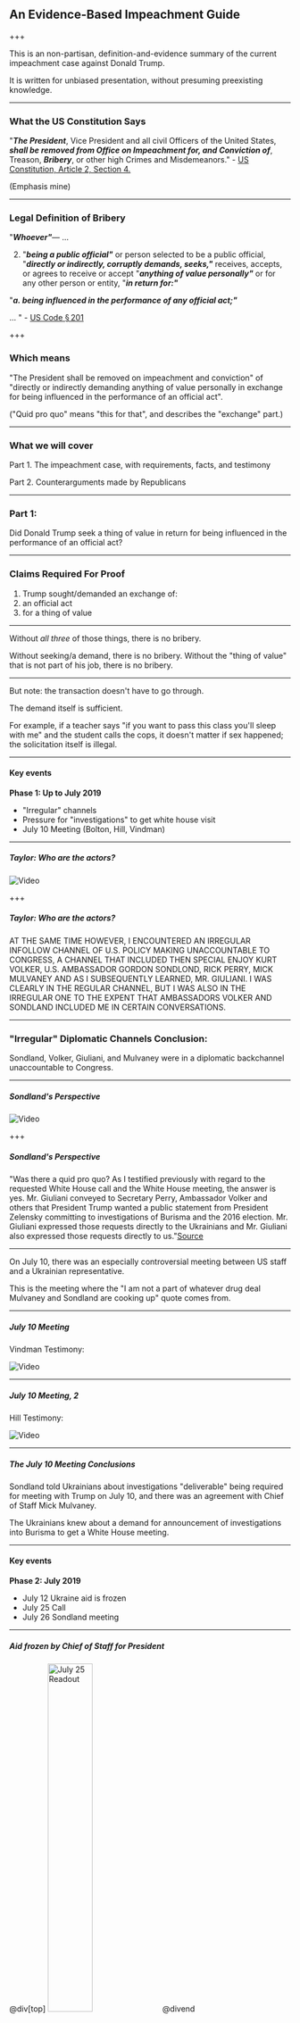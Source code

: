 ## An Evidence-Based Impeachment Guide

+++

This is an non-partisan, definition-and-evidence summary of the current impeachment case against Donald Trump.

It is written for unbiased presentation, without presuming preexisting knowledge.

---

### What the US Constitution Says


"***The President***, Vice President and all civil Officers of the United States, ***shall be removed from Office on Impeachment for, and Conviction of***, Treason, ***Bribery***, or other high Crimes and Misdemeanors." - [US Constitution, Article 2, Section 4.](https://www.archives.gov/founding-docs/constitution-transcript#toc-section-4--2)

(Emphasis mine)

---

### Legal Definition of Bribery


"***Whoever"***—
...

2. "***being a public official"*** or person selected to be a public official, "***directly or indirectly, corruptly demands, seeks,"*** receives, accepts, or agrees to receive or accept "***anything of value personally"*** or for any other person or entity, "***in return for:"***

"***a. being influenced in the performance of any official act;"***

...
" - [US Code § 201](https://www.law.cornell.edu/uscode/text/18/201)

+++

### Which means

"The President shall be removed on impeachment and conviction" of "directly or indirectly demanding anything of value personally in exchange for being influenced in the performance of an official act".

("Quid pro quo" means "this for that", and describes the "exchange" part.)

---

### What we will cover

Part 1. The impeachment case, with requirements, facts, and testimony

Part 2. Counterarguments made by Republicans

---

### Part 1:

Did Donald Trump seek a thing of value in return for being influenced in the performance of an official act?

---

### Claims Required For Proof

1. Trump sought/demanded an exchange of:
2. an official act
3. for a thing of value

---

Without _all three_ of those things, there is no bribery.

Without seeking/a demand, there is no bribery.
Without the "thing of value" that is not part of his job, there is no bribery.

---

But note: the transaction doesn't have to go through.

The demand itself is sufficient.

For example, if a teacher says "if you want to pass this class you'll sleep with me" and the student calls the cops, it doesn't matter if sex happened; the solicitation itself is illegal.

---

#### Key events

**Phase 1: Up to July 2019**

 * "Irregular" channels
 * Pressure for "investigations" to get white house visit
 * July 10 Meeting (Bolton, Hill, Vindman)

---


##### Taylor: Who are the actors?


![Video](https://www.youtube.com/embed/cdXAhuHhqUY?start=5503&end=5539)

+++

##### Taylor: Who are the actors?

AT THE SAME TIME HOWEVER, I
ENCOUNTERED AN IRREGULAR
INFOLLOW CHANNEL OF U.S. POLICY
MAKING UNACCOUNTABLE TO
CONGRESS, A CHANNEL THAT
INCLUDED THEN SPECIAL ENJOY KURT
VOLKER, U.S. AMBASSADOR GORDON
SONDLOND, RICK PERRY, MICK
MULVANEY AND AS I SUBSEQUENTLY
LEARNED, MR. GIULIANI.
I WAS CLEARLY IN THE REGULAR
CHANNEL, BUT I WAS ALSO IN THE
IRREGULAR ONE TO THE EXPENT THAT
AMBASSADORS VOLKER AND SONDLAND
INCLUDED ME IN CERTAIN
CONVERSATIONS.

---

### "Irregular" Diplomatic Channels Conclusion:

Sondland, Volker, Giuliani, and Mulvaney were in a diplomatic backchannel unaccountable to Congress.

---

##### Sondland's Perspective

![Video](https://www.youtube.com/embed/EkN4P7R5stE?start=5554&end=5612)

+++

##### Sondland's Perspective

"Was there a quid pro quo? As I testified previously with regard to the requested White House call and the White House meeting, the answer is yes. Mr. Giuliani conveyed to Secretary Perry, Ambassador Volker and others that President Trump wanted a public statement from President Zelensky committing to investigations of Burisma and the 2016 election. Mr. Giuliani expressed those requests directly to the Ukrainians and Mr. Giuliani also expressed those requests directly to us."[Source](https://youtu.be/EkN4P7R5stE?t=5554)

---

On July 10, there was an especially controversial meeting between US staff and a Ukrainian representative.

This is the meeting where the "I am not a part of whatever drug deal Mulvaney and Sondland are cooking up" quote comes from.

---


##### July 10 Meeting

Vindman Testimony:

![Video](https://www.youtube.com/embed/GqRfRrhtAZs?start=5694&end=5758)


---

##### July 10 Meeting, 2

Hill Testimony:

![Video](https://www.youtube.com/embed/MpTIb_HubrY?start=8878&end=9035)

---

##### The July 10 Meeting Conclusions

Sondland told Ukrainians about investigations "deliverable" being required for meeting with Trump on July 10, and there was an agreement with Chief of Staff Mick Mulvaney.

The Ukrainians knew about a demand for announcement of investigations into Burisma to get a White House meeting.

---

#### Key events

**Phase 2: July 2019**

 * July 12 Ukraine aid is frozen
 * July 25 Call
 * July 26 Sondland meeting

---

##### Aid frozen by Chief of Staff for President

@div[top]
<img src="assets/img/freeze/snippet_1.png" alt="July 25 Readout" height="40%" width="40%">
@divend

@div[top]
<img src="assets/img/freeze/snippet_2.png" alt="July 25 Readout" height="40%" width="40%">
@divend

+++

[Source](https://intelligence.house.gov/uploadedfiles/sandy_final_redacted.pdf)

---

##### July 25 Call

On July 25, a call occurred between President Trump and the President of Ukraine, Zelensky.  These are the key passages:

---

##### July 25 Call

<img src="assets/img/july_25_call/first_page.png" alt="July 25 Readout" height="40%" width="40%">

---

##### July 25 Call, Snippet 1

<img src="assets/img/july_25_call/snippet_1.png" alt="July 25 Readout" height="80%" width="80%">

---

##### July 25 Call, Snippet 2

<img src="assets/img/july_25_call/snippet_2.png" alt="July 25 Readout" height="70%" width="70%">

---

##### July 25 Call, Snippet 3

<img src="assets/img/july_25_call/snippet_3.png" alt="July 25 Readout" height="80%" width="80%">

---

##### Did Trump expect a Biden investigation?

Holmes testimony:
![Video](https://www.youtube.com/embed/MpTIb_HubrY?start=5098&end=5135)

+++

I TOOK THE OPPORTUNITY TO ASK
HIM FOR HIS CANDID IMPRESSION OF
THE PRESIDENT'S VIEWS ON
UKRAINE.
IN PARTICULAR, I ASKED
AMBASSADOR SONDLAND IF IT WAS
TRUE THAT THE PRESIDENT DID NOT
GIVE AN EXPLETIVE ABOUT UKRAINE.
AMBASSADOR SONDLAND AGREED THE
PRESIDENT DID NOT GIVE AN
EXPLETIVE ABOUT UKRAINE.
I ASKED WHY NOT.
AMBASSADOR SONDLAND STATED THE
PRESIDENT ONLY CARES ABOUT BIG
STUFF.
I NOTED THERE WAS BIG STUFF
GOING ON IN UKRAINE, LIKE A WAR
WITH RUSSIA.
AMBASSADOR SONDLAND REPLIED HE
MEANT BIG STUFF THAT BENEFITS
THE PRESIDENT, LIKE THE BIDEN
INVESTIGATION, THAT MR. GIULIANI
WAS PUSHING.
THE CONVERSATION THEN MOVED ON
TO OTHER TOPICS.

---

##### The July 25/26 conclusions

In response to President Zelensky talking about Javelin missles, President Trump said "I would like you to do us a favor though", and brought up 3 key topics:

1. Crowdstrike, "the server"
2. "If you could speak with him [Rudy,] that would be great"
3. "look into" Vice President Biden stopping a prosecution related to his son

---

Aside from the White House meeting, what about the withheld aid?

Was that withheld to seek a thing of value?

---

##### Was the aid withheld to induce investigation announcement?

Sondland says yes:

![Video](https://www.youtube.com/embed/EkN4P7R5stE?start=4409&end=4442)

+++

##### Was the aid withheld to induce investigation announcement?

I TRIED DILIGENTLY TO ASK WHY
THE AID WAS SUSPENDED BUT I
NEVER RECEIVED A CLEAR ANSWER.
STILL HAVEN'T TO THIS DAY.
IN THE ABSENCE OF ANY CREDIBLE
EXPLANATION FOR THE SUSPENSION
OF AID, I LATER CAME TO BELIEVE
THAT THE RESUMPTION OF SECURITY
AID WOULD NOT OCCUR UNTIL THERE
WAS A PUBLIC STATEMENT FROM
UKRAINE COMMITTING TO THE
INVESTIGATIONS OF THE 2016
ELECTIONS AND BURISMA AS
MR. GIULIANI HAD DEMANDED.

---

##### Was the aid withheld to induce investigation announcement?

Mulvaney says yes:

![Video](https://www.youtube.com/embed/LKRjDdIGWU4?start=144&end=162)

Press Conference, Oct 17

+++

##### Was the aid withheld to induce investigation announcement?


report demand for an investigation into
the Democrats was part of the reason
that he it was on to withhold funding to
Ukraine we look back to what happened in
2016

certainly was was part of the thing that
he was worried about in corruption with
that nation and that is absolutely a
broken yeah which which ultimately then
flowed by the way there was a report

---

##### Did the Ukrainians know about the withheld aid?

Cooper's Testimony:

![Video](https://www.youtube.com/embed/6cblWMEm_e4?start=2400&end=2412)

---

##### Did the Ukrainians know about the this-for-that exchange?

Morrison's Testimony:

![Video](https://www.youtube.com/embed/HAI39mb3QaI?start=5516&end=5535)
(September meeting with Yermak)

+++

##### Morrison on Sondland: Was the aid withheld to induce investigation announcement?


"WHAT DID AMBASSADOR SONDLAND
TELL YOU THAT HE TOLD MR.
YERMAK?"

"THAT THE UKRAINIANS WOULD
HAVE TO HAVE THE PROSECUTOR
GENERAL MAKE A STATEMENT WITH
RESPECT TO THE INVESTIGATIONS AS
A CONDITION OF HAVING THE AID
LIFTED."

---

#### Key events

**Phase 3: Investigations starting**

 * August 12: Whistleblower files complaint
 * August 28: [Politico](https://www.politico.com/story/2019/08/28/trump-ukraine-military-aid-russia-1689531) breaks news on aid withholding
 * Sept 9: Congress told of whistleblower complaint, announces inquiry
 * Sept 10: Bolton Resigns
 * Sept 11: Aid released

---

#### Three claims revisited

1. Trump sought/demanded an exchange of
2. an official act (white house meeting OR Ukraine military aid)
3. for a thing of value (investigations)

But the thing must be _personally_ valuable, not just valuable overall, thus:

4. the investigations must also not be principally for the President's benefit.

---

#### Summary so far

For White House meetings, Sondland flatly said "Was there a quid pro quo?  The answer is yes." and indicated Rudy Giuliani as the primary messenger.

In September, Sondland told President Zelensky's aide (Yermak) "announce the investigations to get the aid."

Those facts substantiate 1, 2, and 3; Trump sought/demanded indirectly (through other people) something he wanted in exchange for official acts.

But were the investigations primarily valuable to Trump?  Giuliani thought so

---

#### May 9 2019 NYT story

Giuliani was planning in May to go to Ukraine, but scrapped the trip due to controversy.

<img src="assets/img/giuliani/snippet_1.png" alt="" height="80%" width="80%">

+++

[Source](https://www.nytimes.com/2019/05/09/us/politics/giuliani-ukraine-trump.html)

---

#### May 9 2019 NYT story

<img src="assets/img/giuliani/snippet_2.png" alt="" height="80%" width="80%">

+++

[Source](https://www.nytimes.com/2019/05/09/us/politics/giuliani-ukraine-trump.html)

---

#### May 9 2019 NYT story

<img src="assets/img/giuliani/snippet_3.png" alt="" height="80%" width="80%">

+++

[Source](https://www.nytimes.com/2019/05/09/us/politics/giuliani-ukraine-trump.html)

---

#### Giuliani's account of his actual trip is uneven

![Video](https://www.youtube.com/embed/q6EHQKL2wdo?end=32)

---

#### Trump openly calls for foreign governments to investigate Joe Biden

![Video](https://www.youtube.com/embed/NHKWusypmpc?start=9&end=47)

---

It is plain Trump benefits from saying "my primary political opponents is now under investigation by Ukraine/China", because it makes his opponent less electable.

---

##### Republican Counterarguments

1. Biden pressuring for Shokin's removal was corrupt
2. No harm, no foul: aid was released
3. No harm, no foul: Ukraine did not know aid was blocked
4. "Just concerned about corruption"
5. "Crowdstrike" concern was legitimate

---

#### Prosecutor Shokin was corrupt

<img src="assets/img/counterarguments/shokin_corrupt.png" alt="" height="80%" width="80%">

+++

[source](https://m.facebook.com/usdos.ukraine/posts/10153248488506936)

---

#### Prosecutor Shokin protected Burisma's owner, rather than prosecuting him

<img src="assets/img/counterarguments/protecting_Mykola.png" alt="" height="80%" width="80%">

+++

[source](https://www.rferl.org/a/ukraine-protest-prosecutor-shokin-dismissal/27639981.html)

---

#### Ukrainians say Burisma investigation was already wound down

<img src="assets/img/counterarguments/bloomberg_timeline.png" alt="" height="80%" width="80%">

+++

[source](https://www.bloomberg.com/news/articles/2019-05-07/timeline-in-ukraine-probe-casts-doubt-on-giuliani-s-biden-claim)

---

##### Republican Counterarguments

~~1. Biden pressuring for Shokin's removal was corrupt~~
2. No harm, no foul: aid was released
3. No harm, no foul: Ukraine did not know aid was blocked
4. "Just concerned about corruption"
5. "Crowdstrike" concern was legitimate

---

### Just solicitation is illegal


"***Whoever"***—
...

2. "***being a public official"*** or person selected to be a public official, "***directly or indirectly, corruptly demands, seeks,"*** receives, accepts, or agrees to receive or accept "***anything of value personally"*** or for any other person or entity, "***in return for:"***

"***a. being influenced in the performance of any official act;"***

...
" - [US Code § 201](https://www.law.cornell.edu/uscode/text/18/201)

Note:

Just _seeking_ payment via "if you want me to approve your application you will pay me $1000" as a public official is itself illegal.


---

### Aid released two days after investigations start

Congress announced investigations into Giuliani and Trump pursuing politically-motivated investigations on September 9.

The aid was released on Sept 11.

This is like rescinding the demand after the cops announce an inquiry.


---

##### Republican Counterarguments

~~1. Biden pressuring for Shokin's removal was corrupt~~
~~2. No harm, no foul: aid was released~~
3. No harm, no foul: Ukraine did not know aid was blocked
4. "Just concerned about corruption"
5. "Crowdstrike" concern was legitimate

---

### The Ukrainians Asked About The Blocked Aid

<img src="assets/img/counterarguments/aid_held_up.png" alt="" height="40%" width="40%">

(And also Cooper's testimony "what is going on with the aid".)

---

##### Republican Counterarguments

~~1. Biden pressuring for Shokin's removal was corrupt~~
~~2. No harm, no foul: aid was released~~
~~3. No harm, no foul: Ukraine did not know aid was blocked~~
4. "Just concerned about corruption"
5. "Crowdstrike" concern was legitimate

---

##### "Just concerned about corruption"

"Corruption" is never mentioned on the July 25 call, or an earlier call with Trump and Zelensky.

> "And I’m going to give them reasons why they shouldn’t stop it because that information will be very, very helpful to my client, and may turn out to be helpful to my government." - Rudy Giuliani
